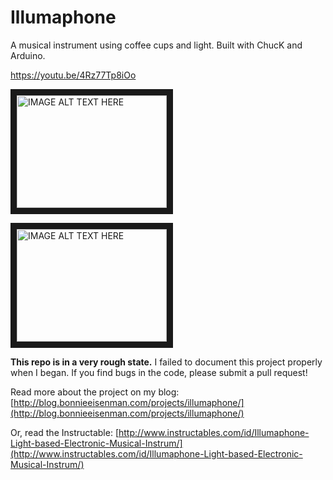 # Illumaphone
A musical instrument using coffee cups and light. Built with ChucK and Arduino.

https://youtu.be/4Rz77Tp8iOo

<a href="https://youtu.be/4Rz77Tp8iOo" target="_blank" target="_blank"><img src="http://img.youtube.com/vi/LAt_svdEDRU/0.jpg" 
alt="IMAGE ALT TEXT HERE" width="240" height="180" border="10" /></a>

<a href="http://www.youtube.com/watch?feature=player_embedded&v=LAt_svdEDRU
" target="_blank"><img src="https://i9.ytimg.com/vi/4Rz77Tp8iOo/mqdefault.jpg?time=1584190514893&sqp=CKSos_MF&rs=AOn4CLB6c8t-v4iF00ctLP_5rNeqkctmPw" 
alt="IMAGE ALT TEXT HERE" width="240" height="180" border="10" /></a>

**This repo is in a very rough state.** I failed to document this project properly when I began. If you find bugs in the code, please submit a pull request!

Read more about the project on my blog: [http://blog.bonnieeisenman.com/projects/illumaphone/](http://blog.bonnieeisenman.com/projects/illumaphone/)

Or, read the Instructable: [http://www.instructables.com/id/Illumaphone-Light-based-Electronic-Musical-Instrum/](http://www.instructables.com/id/Illumaphone-Light-based-Electronic-Musical-Instrum/)
